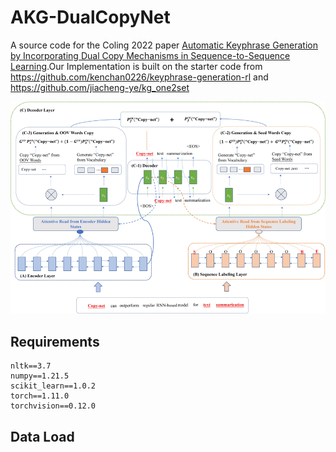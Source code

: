 # AKG-DualCopyNet

A source code for the Coling 2022 paper [Automatic Keyphrase Generation by Incorporating Dual Copy
Mechanisms in Sequence-to-Sequence Learning]().Our Implementation is built on the starter code from https://github.com/kenchan0226/keyphrase-generation-rl and https://github.com/jiacheng-ye/kg_one2set

![img.png](imgs/img.png)

## Requirements

```shell
nltk==3.7
numpy==1.21.5
scikit_learn==1.0.2
torch==1.11.0
torchvision==0.12.0
```

## Data Load 


